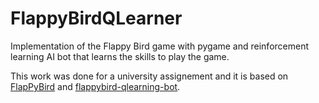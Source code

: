 # FlappyBirdQLearner
Implementation of the Flappy Bird game with pygame and reinforcement learning AI bot that learns the skills to play the game. 

This work was done for a university assignement and it is based on [FlapPyBird](https://github.com/sourabhv/FlapPyBird) and [flappybird-qlearning-bot](https://github.com/chncyhn/flappybird-qlearning-bot).



